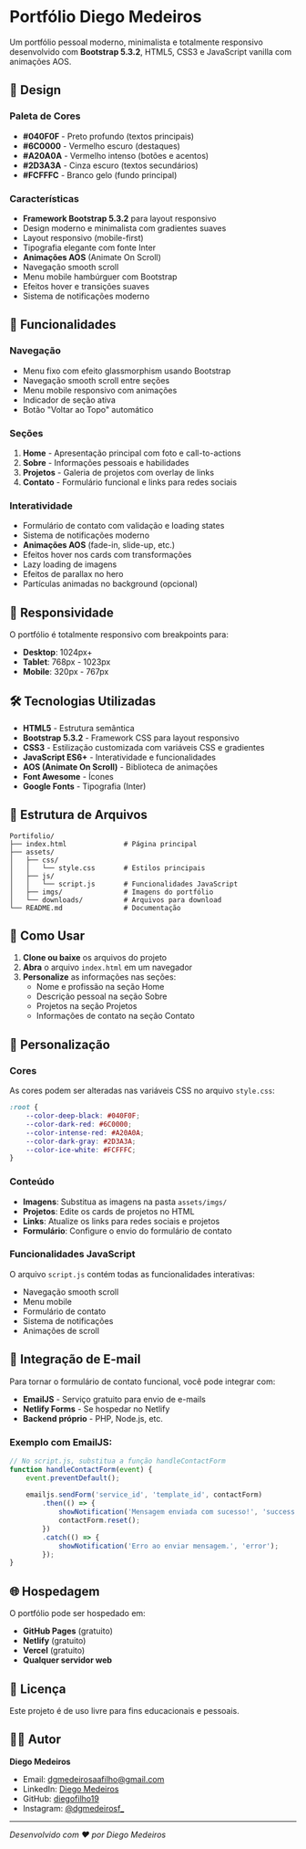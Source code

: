 # Portfólio Diego Medeiros

Um portfólio pessoal moderno, minimalista e totalmente responsivo desenvolvido com **Bootstrap 5.3.2**, HTML5, CSS3 e JavaScript vanilla com animações AOS.

## 🎨 Design

### Paleta de Cores
- **#040F0F** - Preto profundo (textos principais)
- **#6C0000** - Vermelho escuro (destaques)
- **#A20A0A** - Vermelho intenso (botões e acentos)
- **#2D3A3A** - Cinza escuro (textos secundários)
- **#FCFFFC** - Branco gelo (fundo principal)

### Características
- **Framework Bootstrap 5.3.2** para layout responsivo
- Design moderno e minimalista com gradientes suaves
- Layout responsivo (mobile-first)
- Tipografia elegante com fonte Inter
- **Animações AOS** (Animate On Scroll)
- Navegação smooth scroll
- Menu mobile hambúrguer com Bootstrap
- Efeitos hover e transições suaves
- Sistema de notificações moderno

## 🚀 Funcionalidades

### Navegação
- Menu fixo com efeito glassmorphism usando Bootstrap
- Navegação smooth scroll entre seções
- Menu mobile responsivo com animações
- Indicador de seção ativa
- Botão "Voltar ao Topo" automático

### Seções
1. **Home** - Apresentação principal com foto e call-to-actions
2. **Sobre** - Informações pessoais e habilidades
3. **Projetos** - Galeria de projetos com overlay de links
4. **Contato** - Formulário funcional e links para redes sociais

### Interatividade
- Formulário de contato com validação e loading states
- Sistema de notificações moderno
- **Animações AOS** (fade-in, slide-up, etc.)
- Efeitos hover nos cards com transformações
- Lazy loading de imagens
- Efeitos de parallax no hero
- Partículas animadas no background (opcional)

## 📱 Responsividade

O portfólio é totalmente responsivo com breakpoints para:
- **Desktop**: 1024px+
- **Tablet**: 768px - 1023px
- **Mobile**: 320px - 767px

## 🛠️ Tecnologias Utilizadas

- **HTML5** - Estrutura semântica
- **Bootstrap 5.3.2** - Framework CSS para layout responsivo
- **CSS3** - Estilização customizada com variáveis CSS e gradientes
- **JavaScript ES6+** - Interatividade e funcionalidades
- **AOS (Animate On Scroll)** - Biblioteca de animações
- **Font Awesome** - Ícones
- **Google Fonts** - Tipografia (Inter)

## 📁 Estrutura de Arquivos

```
Portifolio/
├── index.html              # Página principal
├── assets/
│   ├── css/
│   │   └── style.css       # Estilos principais
│   ├── js/
│   │   └── script.js       # Funcionalidades JavaScript
│   ├── imgs/               # Imagens do portfólio
│   └── downloads/          # Arquivos para download
└── README.md               # Documentação
```

## 🎯 Como Usar

1. **Clone ou baixe** os arquivos do projeto
2. **Abra** o arquivo `index.html` em um navegador
3. **Personalize** as informações nas seções:
   - Nome e profissão na seção Home
   - Descrição pessoal na seção Sobre
   - Projetos na seção Projetos
   - Informações de contato na seção Contato

## 🔧 Personalização

### Cores
As cores podem ser alteradas nas variáveis CSS no arquivo `style.css`:

```css
:root {
    --color-deep-black: #040F0F;
    --color-dark-red: #6C0000;
    --color-intense-red: #A20A0A;
    --color-dark-gray: #2D3A3A;
    --color-ice-white: #FCFFFC;
}
```

### Conteúdo
- **Imagens**: Substitua as imagens na pasta `assets/imgs/`
- **Projetos**: Edite os cards de projetos no HTML
- **Links**: Atualize os links para redes sociais e projetos
- **Formulário**: Configure o envio do formulário de contato

### Funcionalidades JavaScript
O arquivo `script.js` contém todas as funcionalidades interativas:
- Navegação smooth scroll
- Menu mobile
- Formulário de contato
- Sistema de notificações
- Animações de scroll

## 📧 Integração de E-mail

Para tornar o formulário de contato funcional, você pode integrar com:
- **EmailJS** - Serviço gratuito para envio de e-mails
- **Netlify Forms** - Se hospedar no Netlify
- **Backend próprio** - PHP, Node.js, etc.

### Exemplo com EmailJS:
```javascript
// No script.js, substitua a função handleContactForm
function handleContactForm(event) {
    event.preventDefault();
    
    emailjs.sendForm('service_id', 'template_id', contactForm)
        .then(() => {
            showNotification('Mensagem enviada com sucesso!', 'success');
            contactForm.reset();
        })
        .catch(() => {
            showNotification('Erro ao enviar mensagem.', 'error');
        });
}
```

## 🌐 Hospedagem

O portfólio pode ser hospedado em:
- **GitHub Pages** (gratuito)
- **Netlify** (gratuito)
- **Vercel** (gratuito)
- **Qualquer servidor web**

## 📄 Licença

Este projeto é de uso livre para fins educacionais e pessoais.

## 👨‍💻 Autor

**Diego Medeiros**
- Email: dgmedeirosaafilho@gmail.com
- LinkedIn: [Diego Medeiros](https://www.linkedin.com/in/diego-medeiros-alves-de-ara%C3%BAjo-filho-71ba2a306/)
- GitHub: [diegofilho19](https://github.com/diegofilho19)
- Instagram: [@dgmedeirosf_](https://www.instagram.com/dgmedeirosf_/)

---

*Desenvolvido com ❤️ por Diego Medeiros*
